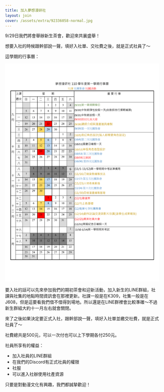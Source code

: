 ```yaml
---
title: 加入夢想漫研社
layout: join
cover: /assets/extra/92336058-normal.jpg
---
```


9/29日我們將會舉辦新生茶會，歡迎來共襄盛舉！

想要入社的時候跟幹部說一聲，填好入社單、交社費之後，就是正式社員了〜

這學期的行事曆：

![110-1行事曆](/assets/calendar/110-1.png)

要入社的話可以先來參加我們的期初茶會和迎新活動，加入新生的LINE群組，社課與社集的地點時間資訊會在那裡更新。社課一般是在K309，社集一般是在J608，但是這要看我們借不借得到場地。所以還是在LINE群裡會比較準確〜不過新生群組大約十一月左右就會關閉。

來了之後如果決定要正式入社，跟幹部說一聲，填好入社單並繳交社費，就是正式社員了〜

社費總共是500元，可以一次付也可以上下學期各付250元。

社員所享有的權益：

- 加入社員的LINE群組
- 在我們的Discord有正式社員的權限
- 社服
- 可以進入社辦使用社產資源

只要是對動漫文化有興趣，我們都誠摯歡迎！
